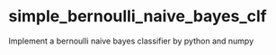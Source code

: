 # simple_bernoulli_naive_bayes_clf
Implement a bernoulli naive bayes classifier by python and numpy
